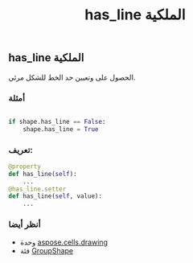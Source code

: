 ﻿---
title: has_line الملكية
second_title: Aspose.Cells for Python via .NET API المراجع
description:
type: docs
weight: 430
url: /ar/python-net/aspose.cells.drawing/groupshape/has_line/
is_root: false
---
##  has_line الملكية

الحصول على وتعيين حد الخط للشكل مرئي.

###  أمثلة

```python

if shape.has_line == False:
    shape.has_line = True

```
###  تعريف:
```python
@property
def has_line(self):
    ...
@has_line.setter
def has_line(self, value):
    ...
```

###  أنظر أيضا
* وحدة [aspose.cells.drawing](../../)
* فئة [GroupShape](/cells/ar/python-net/aspose.cells.drawing/groupshape)
